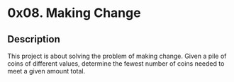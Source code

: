 # 0x08. Making Change

## Description
This project is about solving the problem of making change. Given a pile of coins of different values, determine the fewest number of coins needed to meet a given amount total.
